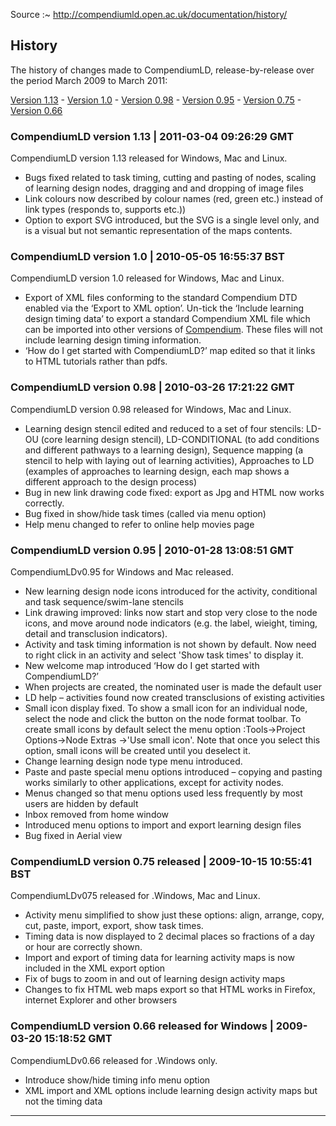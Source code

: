 
Source :~ <http://compendiumld.open.ac.uk/documentation/history/>

## History

The history of changes made to CompendiumLD, release-by-release over the period March 2009 to March 2011:

[Version 1.13](#version113) - [Version 1.0](#version10) - [Version 0.98](#version098) - [Version 0.95](#version095) - [Version 0.75](#version075) - [Version 0.66](#version066)

<div id="v113">

### <a name="version113" id="version113"></a>CompendiumLD version 1.13 | 2011-03-04 09:26:29 GMT

CompendiumLD version 1.13 released for Windows, Mac and Linux.

*   Bugs fixed related to task timing, cutting and pasting of nodes, scaling of learning design nodes, dragging and and dropping of image files
*   Link colours now described by colour names (red, green etc.) instead of link types (responds to, supports etc.))
*   Option to export SVG introduced, but the SVG is a single level only, and is a visual but not semantic representation of the maps contents.

</div>

<div id="v10">

### <a name="version10" id="version10"></a>CompendiumLD version 1.0 | 2010-05-05 16:55:37 BST

CompendiumLD version 1.0 released for Windows, Mac and Linux.

*   Export of XML files conforming to the standard Compendium DTD enabled via the ‘Export to XML option’. Un-tick the ‘Include learning design timing data’ to export a standard Compendium XML file which can be imported into other versions of [Compendium](http://compendium.open.ac.uk/). These files will not include learning design timing information.
*   ‘How do I get started with CompendiumLD?’ map edited so that it links to HTML tutorials rather than pdfs.

</div>

<div id="v098">

### <a name="version098" id="version098"></a>CompendiumLD version 0.98 | 2010-03-26 17:21:22 GMT

CompendiumLD version 0.98 released for Windows, Mac and Linux.

*   Learning design stencil edited and reduced to a set of four stencils: LD-OU (core learning design stencil), LD-CONDITIONAL (to add conditions and different pathways to a learning design), Sequence mapping (a stencil to help with laying out of learning activities), Approaches to LD (examples of approaches to learning design, each map shows a different approach to the design process)
*   Bug in new link drawing code fixed: export as Jpg and HTML now works correctly.
*   Bug fixed in show/hide task times (called via menu option)
*   Help menu changed to refer to online help movies page

</div>

<div id="v095">

### <a name="version095" id="version095"></a>CompendiumLD version 0.95 | 2010-01-28 13:08:51 GMT

CompendiumLDv0.95 for Windows and Mac released.

*   New learning design node icons introduced for the activity, conditional and task sequence/swim-lane stencils
*   Link drawing improved: links now start and stop very close to the node icons, and move around node indicators (e.g. the label, wieight, timing, detail and transclusion indicators).
*   Activity and task timing information is not shown by default. Now need to right click in an activity and select 'Show task times' to display it.
*   New welcome map introduced ‘How do I get started with CompendiumLD?’
*   When projects are created, the nominated user is made the default user
*   LD help – activities found now created transclusions of existing activities
*   Small icon display fixed. To show a small icon for an individual node, select the node and click the button on the node format toolbar. To create small icons by default select the menu option :Tools->Project Options->Node Extras ->'Use small icon'. Note that once you select this option, small icons will be created until you deselect it.
*   Change learning design node type menu introduced.
*   Paste and paste special menu options introduced – copying and pasting works similarly to other applications, except for activity nodes.
*   Menus changed so that menu options used less frequently by most users are hidden by default
*   Inbox removed from home window
*   Introduced menu options to import and export learning design files
*   Bug fixed in Aerial view

</div>

<div id="v075">

### <a name="version075" id="version075"></a>CompendiumLD version 0.75 released | 2009-10-15 10:55:41 BST

CompendiumLDv075 released for .Windows, Mac and Linux.

*   Activity menu simplified to show just these options: align, arrange, copy, cut, paste, import, export, show task times.
*   Timing data is now displayed to 2 decimal places so fractions of a day or hour are correctly shown.
*   Import and export of timing data for learning activity maps is now included in the XML export option
*   Fix of bugs to zoom in and out of learning design activity maps
*   Changes to fix HTML web maps export so that HTML works in Firefox, internet Explorer and other browsers

</div>

<div id="v066">

### <a name="version066" id="version066"></a>CompendiumLD version 0.66 released for Windows | 2009-03-20 15:18:52 GMT

CompendiumLDv0.66 released for .Windows only.

*   Introduce show/hide timing info menu option
*   XML import and XML options include learning design activity maps but not the timing data

</div>

---
